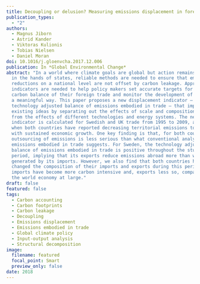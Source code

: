 ```yaml
---
title: Decoupling or delusion? Measuring emissions displacement in foreign trade
publication_types:
  - "2"
authors:
  - Magnus Jiborn
  - Astrid Kander
  - Viktoras Kulionis
  - Tobias Nielsen
  - Daniel Moran
doi: 10.1016/j.gloenvcha.2017.12.006
publication: In *Global Environmental Change*
abstract: "In a world where climate goals are global but action remains firmly
  in the hands of states, reliable methods are needed to ensure that emissions
  reductions on a national level are not offset by carbon leakage. Appropriate
  indicators are needed to help policy makers set accurate targets for the
  carbon balance of their foreign trade and monitor the development of trade in
  a meaningful way. This paper proposes a new displacement indicator – the
  technology adjusted balance of emissions embodied in trade – that improves on
  existing ideas by separating out the effects of scale and composition of trade
  from the effects of different technologies and energy systems. The new
  indicator is calculated for Swedish and UK trade from 1995 to 2009, a period
  when both countries have reported decreasing territorial emissions together
  with sustained economic growth. One key finding is that, for both countries,
  outsourcing of emissions is less serious than what conventional analysis of
  emissions embodied in trade suggests. For Sweden, the technology adjusted
  balance of emissions embodied in trade is positive throughout the studied
  period, implying that its exports reduce emissions abroad more than what is
  generated by its imports. However, we also find that both countries have
  changed the composition of their imports and exports during this period:
  imports have become more carbon intensive and, exports less so, compared to
  the world economy at large."
draft: false
featured: false
tags:
  - Carbon accounting
  - Carbon footprints
  - Carbon leakage
  - Decoupling
  - Emissions displacement
  - Emissions embodied in trade
  - Global climate policy
  - Input-output analysis
  - Structural decomposition
image:
  filename: featured
  focal_point: Smart
  preview_only: false
date: 2018
---
```

